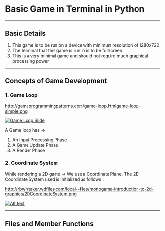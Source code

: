 # Basic Game in Terminal in Python
---
## Basic Details

1. This game is to be run on a device with minimum resolution of 1280x720
2. The terminal that this game is run in is to be fullscreen.
3. This is a very minimal game and should not require much graphical processing power
---
## Concepts of Game Development
### 1. Game Loop
http://gameprogrammingpatterns.com/game-loop.htmlgame-loop-simple.png

[![Game Loop Slide](http://gameprogrammingpatterns.com/images/game-loop-simple.png)](http://gameprogrammingpatterns.com/game-loop.html)

A Game loop has -> 
1. An Input Processing Phase
2. A Game Update Phase
3. A Render Phase

### 2. Coordinate System
While rendering a 2D game -> We use a Coordinate Plane.
The 2D Coordinate System used is initialized as follows : 

http://rbwhitaker.wdfiles.com/local--files/monogame-introduction-to-2d-graphics/2DCoordinateSystem.png

[![Alt text](http://rbwhitaker.wdfiles.com/local--files/monogame-introduction-to-2d-graphics/2DCoordinateSystem.png)](http://rbwhitaker.wikidot.com/introduction-to-2d-graphics)

---
## Files and Member Functions

